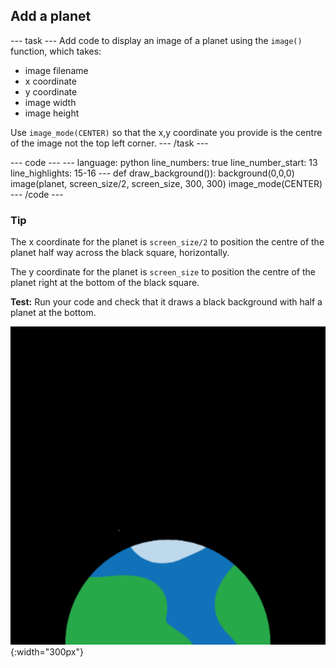 <h2 class="c-project-heading--task">Add a planet</h2>

--- task ---
Add code to display an image of a planet using the `image()` function, which takes:

- image filename
- x coordinate
- y coordinate
- image width
- image height

Use `image_mode(CENTER)` so that the x,y coordinate you provide is the centre of the image not the top left corner. 
--- /task --- 

<div class="c-project-code">
--- code ---
---
language: python
line_numbers: true
line_number_start: 13 
line_highlights: 15-16
---
def draw_background()):  
    background(0,0,0)
    image(planet, screen_size/2, screen_size, 300, 300)
    image_mode(CENTER)
--- /code ---
</div>

<div class="c-project-callout c-project-callout--tip">

### Tip

The x coordinate for the planet is `screen_size/2` to position the centre of the planet half way across the black square, horizontally. 

The y coordinate for the planet is `screen_size` to position the centre of the planet right at the bottom of the black square.

</div>

**Test:** Run your code and check that it draws a black background with half a planet at the bottom.

![A planet against a black background.](images/step_2.png){:width="300px"}









